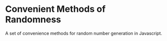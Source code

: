 # Convenient Methods of Randomness
A set of convenience methods for random number generation in Javascript.
